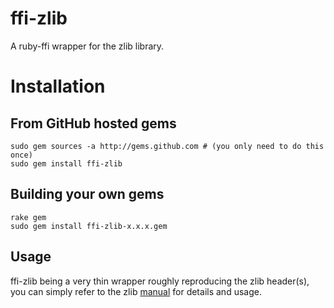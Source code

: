 # ffi-zlib

A ruby-ffi wrapper for the zlib library. 

# Installation

## From GitHub hosted gems

    sudo gem sources -a http://gems.github.com # (you only need to do this once)
    sudo gem install ffi-zlib

## Building your own gems

    rake gem
    sudo gem install ffi-zlib-x.x.x.gem

## Usage

ffi-zlib being a very thin wrapper roughly reproducing the zlib header(s), you can simply refer to the zlib [manual](http://www.zlib.net/manual.html) for details and usage. 

